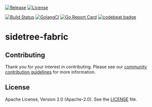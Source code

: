 [![Release](https://img.shields.io/github/release/trustbloc/sidetree-fabric.svg?style=flat-square)](https://github.com/trustbloc/sidetree-fabric/releases/latest)
[![License](https://img.shields.io/badge/License-Apache%202.0-blue.svg)](https://raw.githubusercontent.com/trustbloc/sidetree-fabric/master/LICENSE)

[![Build Status](https://travis-ci.com/trustbloc/sidetree-fabric.svg?branch=master)](https://travis-ci.com/trustbloc/sidetree-fabric)
[![GolangCI](https://golangci.com/badges/github.com/trustbloc/sidetree-fabric.svg)](https://golangci.com/r/github.com/trustbloc/sidetree-fabric)
[![Go Report Card](https://goreportcard.com/badge/github.com/trustbloc/sidetree-fabric?style=flat-square)](https://goreportcard.com/report/github.com/trustbloc/sidetree-fabric)
[![codebeat badge](https://codebeat.co/badges/d549a1a4-372c-416b-ae56-7b6e395b3a56)](https://codebeat.co/projects/github-com-trustbloc-sidetree-fabric-master)

# sidetree-fabric



## Contributing
Thank you for your interest in contributing. Please see our [community contribution guidelines](https://github.com/trustbloc/community/blob/master/CONTRIBUTING.md) for more information.

## License
Apache License, Version 2.0 (Apache-2.0). See the [LICENSE](LICENSE) file.
